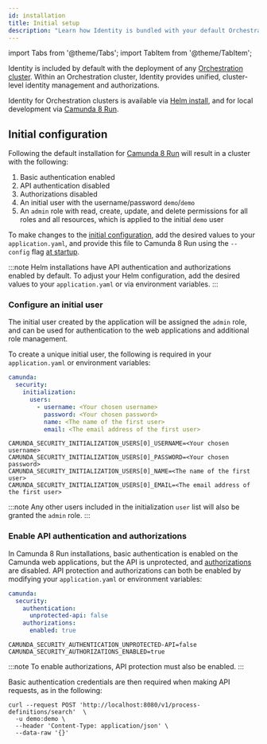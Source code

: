 ```yaml
---
id: installation
title: Initial setup
description: "Learn how Identity is bundled with your default Orchestration cluster."
---
```


import Tabs from '@theme/Tabs';
import TabItem from '@theme/TabItem';

Identity is included by default with the deployment of any [Orchestration cluster](/self-managed/reference-architecture/reference-architecture.md#orchestration-cluster). Within an Orchestration cluster, Identity provides unified, cluster-level identity management and authorizations.

Identity for Orchestration clusters is available via [Helm install](/self-managed/setup/install.md), and for local development via [Camunda 8 Run](/self-managed/setup/deploy/local/c8run.md).

## Initial configuration

Following the default installation for [Camunda 8 Run](/self-managed/setup/deploy/local/c8run.md) will result in a cluster with the following:

1. Basic authentication enabled
2. API authentication disabled
3. Authorizations disabled
4. An initial user with the username/password `demo`/`demo`
5. An `admin` role with read, create, update, and delete permissions for all roles and all resources, which is applied to the initial `demo` user

To make changes to the [initial configuration](./configuration.md), add the desired values to your `application.yaml`, and provide this file to Camunda 8 Run using the `--config` flag [at startup](/self-managed/setup/deploy/local/c8run.md#enable-authentication-and-authorization).

:::note
Helm installations have API authentication and authorizations enabled by default. To adjust your Helm configuration, add the desired values to your `application.yaml` or via environment variables.
:::

### Configure an initial user

The initial user created by the application will be assigned the `admin` role, and can be used for authentication to the web applications and additional role management.

To create a unique initial user, the following is required in your `application.yaml` or environment variables:

<Tabs>
  <TabItem value="helm" label="Helm properties">

```yaml
camunda:
  security:
    initialization:
      users:
        - username: <Your chosen username>
          password: <Your chosen password>
          name: <The name of the first user>
          email: <The email address of the first user>
```

  </TabItem>
<TabItem value="env" label="Environment variables" default>

```shell
CAMUNDA_SECURITY_INITIALIZATION_USERS[0]_USERNAME=<Your chosen username>
CAMUNDA_SECURITY_INITIALIZATION_USERS[0]_PASSWORD=<Your chosen password>
CAMUNDA_SECURITY_INITIALIZATION_USERS[0]_NAME=<The name of the first user>
CAMUNDA_SECURITY_INITIALIZATION_USERS[0]_EMAIL=<The email address of the first user>
```

  </TabItem>
</Tabs>

:::note
Any other users included in the initialization `user` list will also be granted the `admin` role.
:::

### Enable API authentication and authorizations

In Camunda 8 Run installations, basic authentication is enabled on the Camunda web applications, but the API is unprotected, and [authorizations](../../../components/identity/authorization.md) are disabled. API protection and authorizations can both be enabled by modifying your `application.yaml` or environment variables:

<Tabs>
  <TabItem value="helm" label="Helm properties">

```yaml
camunda:
  security:
    authentication:
      unprotected-api: false
    authorizations:
      enabled: true
```

  </TabItem>
<TabItem value="env" label="Environment variables" default>

```shell
CAMUNDA_SECURITY_AUTHENTICATION_UNPROTECTED-API=false
CAMUNDA_SECURITY_AUTHORIZATIONS_ENABLED=true
```

  </TabItem>
</Tabs>

:::note
To enable authorizations, API protection must also be enabled.
:::

Basic authentication credentials are then required when making API requests, as in the following:

```shell
curl --request POST 'http://localhost:8080/v1/process-definitions/search'  \
  -u demo:demo \
  --header 'Content-Type: application/json' \
  --data-raw '{}'
```
